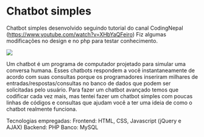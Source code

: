 # Chatbot simples
Chatbot simples desenvolvido seguindo tutorial do canal CodingNepal (https://www.youtube.com/watch?v=XHbYaQFeiro)
Fiz algumas modificações no design e no php para testar conhecimento.

![](demo.gif)

Um chatbot é um programa de computador projetado para simular uma conversa humana. Esses chatbots respondem a você instantaneamente de acordo com suas consultas porque os programadores inseriram milhares de entradas/respostas/consultas no banco de dados que podem ser solicitadas pelo usuário. Para fazer um chatbot avançado temos que codificar cada vez mais, mas tentei fazer um chatbot simples com poucas linhas de códigos e consultas que ajudam você a ter uma ideia de como o chatbot realmente funciona.

Tecnologias empregadas:
Frontend: HTML, CSS, Javascript (jQuery e AJAX)
Backend: PHP
Banco: MySQL
